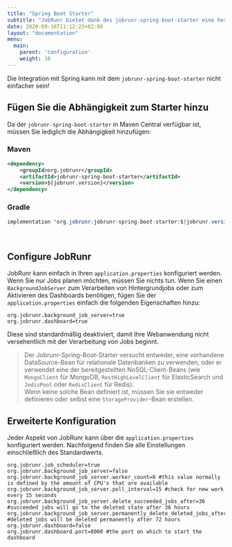 ```yaml
---
title: "Spring Boot Starter"
subtitle: "JobRunr bietet dank des jobrunr-spring-boot-starter eine hervorragende Spring-unterstützung."
date: 2020-09-16T11:12:23+02:00
layout: "documentation"
menu: 
  main: 
    parent: 'configuration'
    weight: 10
---
```

Die Integration mit Spring kann mit dem `jobrunr-spring-boot-starter` nicht einfacher sein!

## Fügen Sie die Abhängigkeit zum Starter hinzu
Da der `jobrunr-spring-boot-starter` in Maven Central verfügbar ist, müssen Sie lediglich die Abhängigkeit hinzufügen:
### Maven
```xml
<dependency> 
    <groupId>org.jobrunr</groupId> 
    <artifactId>jobrunr-spring-boot-starter</artifactId> 
    <version>${jobrunr.version}</version> 
</dependency>
```

### Gradle
```java
implementation 'org.jobrunr:jobrunr-spring-boot-starter:${jobrunr.version}'
```
<br/>

## Configure JobRunr
JobRunr kann einfach in Ihren `application.properties` konfiguriert werden. Wenn Sie nur Jobs planen möchten, müssen Sie nichts tun. Wenn Sie einen `BackgroundJobServer` zum Verarbeiten von Hintergrundjobs oder zum Aktivieren des Dashboards benötigen, fügen Sie der `application.properties` einfach die folgenden Eigenschaften hinzu:

```
org.jobrunr.background_job_server=true
org.jobrunr.dashboard=true
```

Diese sind standardmäßig deaktiviert, damit Ihre Webanwendung nicht versehentlich mit der Verarbeitung von Jobs beginnt.


> Der Jobrunr-Spring-Boot-Starter versucht entweder, eine vorhandene DataSource-Bean für relationale Datenbanken zu verwenden, oder er verwendet eine der bereitgestellten NoSQL-Client-Beans (wie `MongoClient` für MongoDB, `RestHighLevelClient` für ElasticSearch und `JedisPool` oder `RedisClient` für Redis). <br/>
> Wenn keine solche Bean definiert ist, müssen Sie sie entweder definieren oder selbst eine `StorageProvider`-Bean erstellen.

## Erweiterte Konfiguration
Jeder Aspekt von JobRunr kann über die `application.properties` konfiguriert werden. Nachfolgend finden Sie alle Einstellungen einschließlich des Standardwerts.

```
org.jobrunr.job_scheduler=true
org.jobrunr.background_job_server=false
org.jobrunr.background_job_server.worker_count=8 #this value normally is defined by the amount of CPU's that are available
org.jobrunr.background_job_server.poll_interval=15 #check for new work every 15 seconds
org.jobrunr.background_job_server.delete_succeeded_jobs_after=36 #succeeded jobs will go to the deleted state after 36 hours
org.jobrunr.background_job_server.permanently_delete_deleted_jobs_after=72 #deleted jobs will be deleted permanently after 72 hours
org.jobrunr.dashboard=false
org.jobrunr.dashboard.port=8000 #the port on which to start the dashboard
```